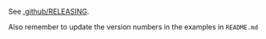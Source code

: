 See [.github/RELEASING](https://github.com/cucumber/.github/blob/main/RELEASING.md).

Also remember to update the version numbers in the examples in `README.md`
